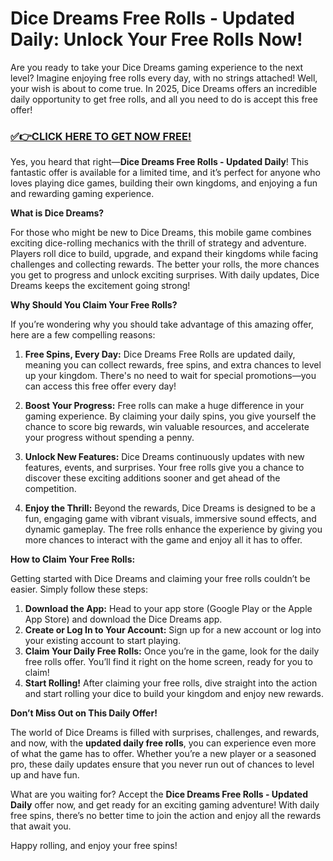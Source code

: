 # Dice Dreams Free Rolls - Updated Daily: Unlock Your Free Rolls Now!

Are you ready to take your Dice Dreams gaming experience to the next level? Imagine enjoying free rolls every day, with no strings attached! Well, your wish is about to come true. In 2025, Dice Dreams offers an incredible daily opportunity to get free rolls, and all you need to do is accept this free offer!

### [✅👉CLICK HERE TO GET NOW FREE!](https://justfree.xyz/dice/dreams/)

Yes, you heard that right—**Dice Dreams Free Rolls - Updated Daily**! This fantastic offer is available for a limited time, and it’s perfect for anyone who loves playing dice games, building their own kingdoms, and enjoying a fun and rewarding gaming experience. 

**What is Dice Dreams?**

For those who might be new to Dice Dreams, this mobile game combines exciting dice-rolling mechanics with the thrill of strategy and adventure. Players roll dice to build, upgrade, and expand their kingdoms while facing challenges and collecting rewards. The better your rolls, the more chances you get to progress and unlock exciting surprises. With daily updates, Dice Dreams keeps the excitement going strong!

**Why Should You Claim Your Free Rolls?**

If you’re wondering why you should take advantage of this amazing offer, here are a few compelling reasons:

1. **Free Spins, Every Day:** Dice Dreams Free Rolls are updated daily, meaning you can collect rewards, free spins, and extra chances to level up your kingdom. There's no need to wait for special promotions—you can access this free offer every day!

2. **Boost Your Progress:** Free rolls can make a huge difference in your gaming experience. By claiming your daily spins, you give yourself the chance to score big rewards, win valuable resources, and accelerate your progress without spending a penny.

3. **Unlock New Features:** Dice Dreams continuously updates with new features, events, and surprises. Your free rolls give you a chance to discover these exciting additions sooner and get ahead of the competition.

4. **Enjoy the Thrill:** Beyond the rewards, Dice Dreams is designed to be a fun, engaging game with vibrant visuals, immersive sound effects, and dynamic gameplay. The free rolls enhance the experience by giving you more chances to interact with the game and enjoy all it has to offer.

**How to Claim Your Free Rolls:**

Getting started with Dice Dreams and claiming your free rolls couldn’t be easier. Simply follow these steps:

1. **Download the App:** Head to your app store (Google Play or the Apple App Store) and download the Dice Dreams app.
2. **Create or Log In to Your Account:** Sign up for a new account or log into your existing account to start playing.
3. **Claim Your Daily Free Rolls:** Once you’re in the game, look for the daily free rolls offer. You’ll find it right on the home screen, ready for you to claim!
4. **Start Rolling!** After claiming your free rolls, dive straight into the action and start rolling your dice to build your kingdom and enjoy new rewards.

**Don’t Miss Out on This Daily Offer!**

The world of Dice Dreams is filled with surprises, challenges, and rewards, and now, with the **updated daily free rolls**, you can experience even more of what the game has to offer. Whether you’re a new player or a seasoned pro, these daily updates ensure that you never run out of chances to level up and have fun. 

What are you waiting for? Accept the **Dice Dreams Free Rolls - Updated Daily** offer now, and get ready for an exciting gaming adventure! With daily free spins, there’s no better time to join the action and enjoy all the rewards that await you. 

Happy rolling, and enjoy your free spins!
